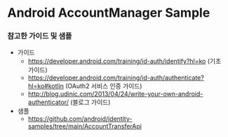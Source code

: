 # Android AccountManager Sample

### 참고한 가이드 및 샘플
- 가이드
    - https://developer.android.com/training/id-auth/identify?hl=ko (기초 가이드)
    - https://developer.android.com/training/id-auth/authenticate?hl=ko#kotlin (OAuth2 서비스 인증 가이드)
    - http://blog.udinic.com/2013/04/24/write-your-own-android-authenticator/ (블로그 가이드)
- 샘플
    - https://github.com/android/identity-samples/tree/main/AccountTransferApi